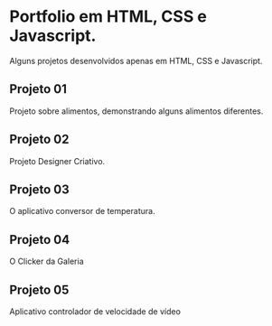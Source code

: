 # Portfolio em HTML, CSS e Javascript.
Alguns projetos desenvolvidos apenas em HTML, CSS e Javascript.

## Projeto 01
Projeto sobre alimentos, demonstrando alguns alimentos diferentes.

## Projeto 02
Projeto Designer Criativo.

## Projeto 03
O aplicativo conversor de temperatura.

## Projeto 04
O Clicker da Galeria

## Projeto 05
Aplicativo controlador de velocidade de vídeo